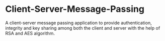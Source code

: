 # Client-Server-Message-Passing
A client-server message passing application to provide authentication, integrity and key  sharing among both the client and server with the help of RSA and AES algorithm.
